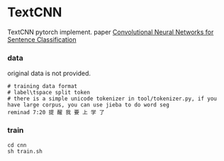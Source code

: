 # TextCNN
TextCNN pytorch implement. paper [Convolutional Neural Networks for Sentence Classification](https://arxiv.org/abs/1408.5882)

### data
original data is not provided.

```
# training data format
# label\tspace split token
# there is a simple unicode tokenizer in tool/tokenizer.py, if you have large corpus, you can use jieba to do word seg
reminad	7:20 提 醒 我 要 上 学 了
```

### train

```
cd cnn
sh train.sh
```
